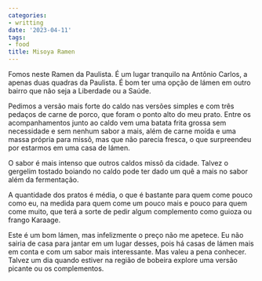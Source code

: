 ```yaml
---
categories:
- writting
date: '2023-04-11'
tags:
- food
title: Misoya Ramen
---
```


Fomos neste Ramen da Paulista. É um lugar tranquilo na Antônio Carlos, a apenas duas quadras da Paulista. É bom ter uma opção de lámen em outro bairro que não seja a Liberdade ou a Saúde.

Pedimos a versão mais forte do caldo nas versões simples e com três pedaços de carne de porco, que foram o ponto alto do meu prato. Entre os acompanhamentos junto ao caldo vem uma batata frita grossa sem necessidade e sem nenhum sabor a mais, além de carne moída e uma massa própria para missô, mas que não parecia fresca, o que surpreendeu por estarmos em uma casa de lámen.

O sabor é mais intenso que outros caldos missô da cidade. Talvez o gergelim tostado boiando no caldo pode ter dado um quê a mais no sabor além da fermentação.

A quantidade dos pratos é média, o que é bastante para quem come pouco como eu, na medida para quem come um pouco mais e pouco para quem come muito, que terá a sorte de pedir algum complemento como guioza ou frango Karaage.

Este é um bom lámen, mas infelizmente o preço não me apetece. Eu não sairia de casa para jantar em um lugar desses, pois há casas de lámen mais em conta e com um sabor mais interessante. Mas valeu a pena conhecer. Talvez um dia quando estiver na região de bobeira explore uma versão picante ou os complementos.